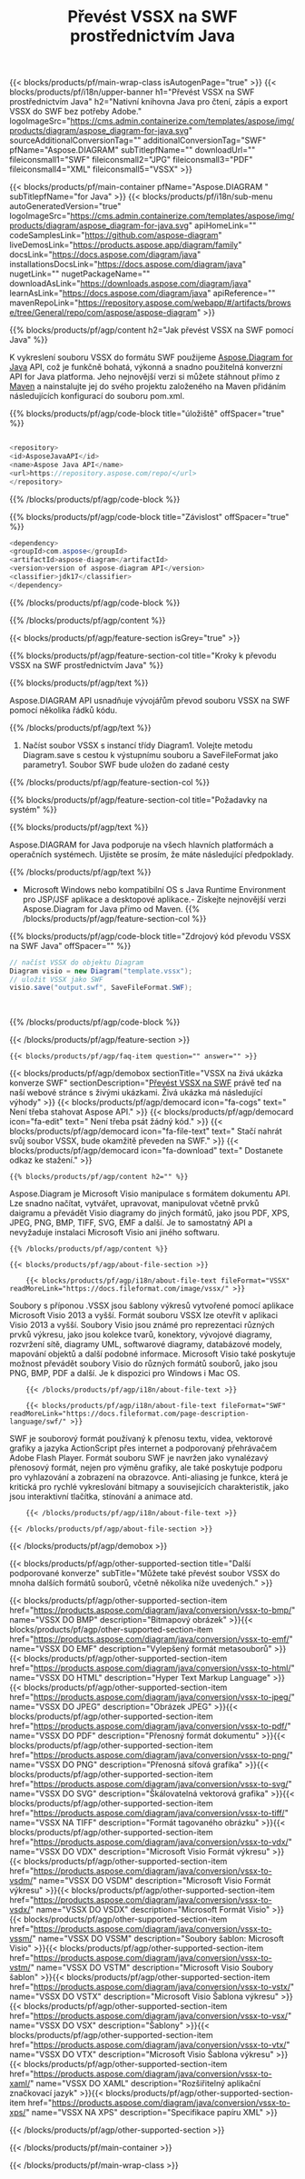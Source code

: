 ﻿---
title: Převést VSSX na SWF prostřednictvím Java 
url: /cs/java/conversion/vssx-to-swf/ 
description: Ukázkový konverzní kód Java pro formát VSSX na soubor SWF. Pomocí tohoto příkladu kódu převeďte VSSX na SWF v jakékoli webové nebo desktopové aplikaci založené na Java.
---
{{< blocks/products/pf/main-wrap-class isAutogenPage="true" >}}
{{< blocks/products/pf/i18n/upper-banner h1="Převést VSSX na SWF prostřednictvím Java" h2="Nativní knihovna Java pro čtení, zápis a export VSSX do SWF bez potřeby Adobe." logoImageSrc="https://cms.admin.containerize.com/templates/aspose/img/products/diagram/aspose_diagram-for-java.svg" sourceAdditionalConversionTag="" additionalConversionTag="SWF" pfName="Aspose.DIAGRAM" subTitlepfName="" downloadUrl="" fileiconsmall1="SWF" fileiconsmall2="JPG" fileiconsmall3="PDF" fileiconsmall4="XML" fileiconsmall5="VSSX" >}}

{{< blocks/products/pf/main-container pfName="Aspose.DIAGRAM " subTitlepfName="for Java" >}}
{{< blocks/products/pf/i18n/sub-menu autoGeneratedVersion="true" logoImageSrc="https://cms.admin.containerize.com/templates/aspose/img/products/diagram/aspose_diagram-for-java.svg" apiHomeLink="" codeSamplesLink="https://github.com/aspose-diagram" liveDemosLink="https://products.aspose.app/diagram/family" docsLink="https://docs.aspose.com/diagram/java" installationsDocsLink="https://docs.aspose.com/diagram/java" nugetLink="" nugetPackageName="" downloadAsLink="https://downloads.aspose.com/diagram/java" learnAsLink="https://docs.aspose.com/diagram/java" apiReference="" mavenRepoLink="https://repository.aspose.com/webapp/#/artifacts/browse/tree/General/repo/com/aspose/aspose-diagram" >}}

{{% blocks/products/pf/agp/content h2="Jak převést VSSX na SWF pomocí Java" %}}

K vykreslení souboru VSSX do formátu SWF použijeme <a href="https://products.aspose.com/diagram/java">Aspose.Diagram for Java</a> API, což je funkčně bohatá, výkonná a snadno použitelná konverzní API for Java platforma. Jeho nejnovější verzi si můžete stáhnout přímo z <a href="https://repository.aspose.com/webapp/#/artifacts/browse/tree/General/repo/com/aspose/aspose-diagram">Maven</a> a nainstalujte jej do svého projektu založeného na Maven přidáním následujících konfigurací do souboru pom.xml.

{{% blocks/products/pf/agp/code-block title="úložiště" offSpacer="true" %}}

```cs

<repository>
<id>AsposeJavaAPI</id>
<name>Aspose Java API</name>
<url>https://repository.aspose.com/repo/</url>
</repository>


```

{{% /blocks/products/pf/agp/code-block %}}

{{% blocks/products/pf/agp/code-block title="Závislost" offSpacer="true" %}}

```cs
<dependency>
<groupId>com.aspose</groupId>
<artifactId>aspose-diagram</artifactId>
<version>version of aspose-diagram API</version>
<classifier>jdk17</classifier>
</dependency>


```

{{% /blocks/products/pf/agp/code-block %}}

{{% /blocks/products/pf/agp/content %}}

{{< blocks/products/pf/agp/feature-section isGrey="true" >}}

{{% blocks/products/pf/agp/feature-section-col title="Kroky k převodu VSSX na SWF prostřednictvím Java" %}}

{{% blocks/products/pf/agp/text %}}

 Aspose.DIAGRAM API usnadňuje vývojářům převod souboru VSSX na SWF pomocí několika řádků kódu.

{{% /blocks/products/pf/agp/text %}}

1. Načíst soubor VSSX s instancí třídy Diagram1. Volejte metodu Diagram.save s cestou k výstupnímu souboru a SaveFileFormat jako parametry1. Soubor SWF bude uložen do zadané cesty


{{% /blocks/products/pf/agp/feature-section-col %}}

{{% blocks/products/pf/agp/feature-section-col title="Požadavky na systém" %}}

{{% blocks/products/pf/agp/text %}}

 Aspose.DIAGRAM for Java podporuje na všech hlavních platformách a operačních systémech. Ujistěte se prosím, že máte následující předpoklady.

{{% /blocks/products/pf/agp/text %}}

- Microsoft Windows nebo kompatibilní OS s Java Runtime Environment pro JSP/JSF aplikace a desktopové aplikace.- Získejte nejnovější verzi Aspose.Diagram for Java přímo od Maven.
{{% /blocks/products/pf/agp/feature-section-col %}}

{{% blocks/products/pf/agp/code-block title="Zdrojový kód převodu VSSX na SWF Java" offSpacer="" %}}

```cs
// načíst VSSX do objektu Diagram 
Diagram visio = new Diagram("template.vssx");
// uložit VSSX jako SWF 
visio.save("output.swf", SaveFileFormat.SWF);   
  
  


```

{{% /blocks/products/pf/agp/code-block %}}

{{< /blocks/products/pf/agp/feature-section >}}

    {{< blocks/products/pf/agp/faq-item question="" answer="" >}}
 

<!-- aboutfile Starts -->

{{< blocks/products/pf/agp/demobox sectionTitle="VSSX na živá ukázka konverze SWF" sectionDescription="[Převést VSSX na SWF](https://products.aspose.app/diagram/conversion/vssx-to-swf) právě teď na naší webové stránce s živými ukázkami. Živá ukázka má následující výhody" >}}
        {{< blocks/products/pf/agp/democard icon="fa-cogs" text=" Není třeba stahovat Aspose API." >}}
        {{< blocks/products/pf/agp/democard icon="fa-edit" text=" Není třeba psát žádný kód." >}}
        {{< blocks/products/pf/agp/democard icon="fa-file-text" text=" Stačí nahrát svůj soubor VSSX, bude okamžitě převeden na SWF." >}}
        {{< blocks/products/pf/agp/democard icon="fa-download" text=" Dostanete odkaz ke stažení." >}}

    {{% blocks/products/pf/agp/content h2="" %}}

Aspose.Diagram je Microsoft Visio manipulace s formátem dokumentu API. Lze snadno načítat, vytvářet, upravovat, manipulovat včetně prvků daigramu a převádět Visio diagramy do jiných formátů, jako jsou PDF, XPS, JPEG, PNG, BMP, TIFF, SVG, EMF a další. Je to samostatný API a nevyžaduje instalaci Microsoft Visio ani jiného softwaru.    



    {{% /blocks/products/pf/agp/content %}}

    {{< blocks/products/pf/agp/about-file-section >}}

        {{< blocks/products/pf/agp/i18n/about-file-text fileFormat="VSSX" readMoreLink="https://docs.fileformat.com/image/vssx/" >}}
Soubory s příponou .VSSX jsou šablony výkresů vytvořené pomocí aplikace Microsoft Visio 2013 a vyšší. Formát souboru VSSX lze otevřít v aplikaci Visio 2013 a vyšší. Soubory Visio jsou známé pro reprezentaci různých prvků výkresu, jako jsou kolekce tvarů, konektory, vývojové diagramy, rozvržení sítě, diagramy UML, softwarové diagramy, databázové modely, mapování objektů a další podobné informace. Microsoft Visio také poskytuje možnost převádět soubory Visio do různých formátů souborů, jako jsou PNG, BMP, PDF a další. Je k dispozici pro Windows i Mac OS.

        {{< /blocks/products/pf/agp/i18n/about-file-text >}}

        {{< blocks/products/pf/agp/i18n/about-file-text fileFormat="SWF" readMoreLink="https://docs.fileformat.com/page-description-language/swf/" >}}
SWF je souborový formát používaný k přenosu textu, videa, vektorové grafiky a jazyka ActionScript přes internet a podporovaný přehrávačem Adobe Flash Player. Formát souboru SWF je navržen jako vynalézavý přenosový formát, nejen pro výměnu grafiky, ale také poskytuje podporu pro vyhlazování a zobrazení na obrazovce. Anti-aliasing je funkce, která je kritická pro rychlé vykreslování bitmapy a souvisejících charakteristik, jako jsou interaktivní tlačítka, stínování a animace atd.

        {{< /blocks/products/pf/agp/i18n/about-file-text >}}

    {{< /blocks/products/pf/agp/about-file-section >}}

{{< /blocks/products/pf/agp/demobox >}}

<!-- aboutfile Ends -->

{{< blocks/products/pf/agp/other-supported-section title="Další podporované konverze" subTitle="Můžete také převést soubor VSSX do mnoha dalších formátů souborů, včetně několika níže uvedených." >}}

{{< blocks/products/pf/agp/other-supported-section-item href="https://products.aspose.com/diagram/java/conversion/vssx-to-bmp/" name="VSSX DO BMP" description="Bitmapový obrázek" >}}{{< blocks/products/pf/agp/other-supported-section-item href="https://products.aspose.com/diagram/java/conversion/vssx-to-emf/" name="VSSX DO EMF" description="Vylepšený formát metasouborů" >}}{{< blocks/products/pf/agp/other-supported-section-item href="https://products.aspose.com/diagram/java/conversion/vssx-to-html/" name="VSSX DO HTML" description="Hyper Text Markup Language" >}}{{< blocks/products/pf/agp/other-supported-section-item href="https://products.aspose.com/diagram/java/conversion/vssx-to-jpeg/" name="VSSX DO JPEG" description="Obrázek JPEG" >}}{{< blocks/products/pf/agp/other-supported-section-item href="https://products.aspose.com/diagram/java/conversion/vssx-to-pdf/" name="VSSX DO PDF" description="Přenosný formát dokumentu" >}}{{< blocks/products/pf/agp/other-supported-section-item href="https://products.aspose.com/diagram/java/conversion/vssx-to-png/" name="VSSX DO PNG" description="Přenosná síťová grafika" >}}{{< blocks/products/pf/agp/other-supported-section-item href="https://products.aspose.com/diagram/java/conversion/vssx-to-svg/" name="VSSX DO SVG" description="Škálovatelná vektorová grafika" >}}{{< blocks/products/pf/agp/other-supported-section-item href="https://products.aspose.com/diagram/java/conversion/vssx-to-tiff/" name="VSSX NA TIFF" description="Formát tagovaného obrázku" >}}{{< blocks/products/pf/agp/other-supported-section-item href="https://products.aspose.com/diagram/java/conversion/vssx-to-vdx/" name="VSSX DO VDX" description="Microsoft Visio Formát výkresu" >}}{{< blocks/products/pf/agp/other-supported-section-item href="https://products.aspose.com/diagram/java/conversion/vssx-to-vsdm/" name="VSSX DO VSDM" description="Microsoft Visio Formát výkresu" >}}{{< blocks/products/pf/agp/other-supported-section-item href="https://products.aspose.com/diagram/java/conversion/vssx-to-vsdx/" name="VSSX DO VSDX" description="Microsoft Formát Visio" >}}{{< blocks/products/pf/agp/other-supported-section-item href="https://products.aspose.com/diagram/java/conversion/vssx-to-vssm/" name="VSSX DO VSSM" description="Soubory šablon: Microsoft Visio" >}}{{< blocks/products/pf/agp/other-supported-section-item href="https://products.aspose.com/diagram/java/conversion/vssx-to-vstm/" name="VSSX DO VSTM" description="Microsoft Visio Soubory šablon" >}}{{< blocks/products/pf/agp/other-supported-section-item href="https://products.aspose.com/diagram/java/conversion/vssx-to-vstx/" name="VSSX DO VSTX" description="Microsoft Visio Šablona výkresu" >}}{{< blocks/products/pf/agp/other-supported-section-item href="https://products.aspose.com/diagram/java/conversion/vssx-to-vsx/" name="VSSX DO VSX" description="Šablony" >}}{{< blocks/products/pf/agp/other-supported-section-item href="https://products.aspose.com/diagram/java/conversion/vssx-to-vtx/" name="VSSX DO VTX" description="Microsoft Visio Šablona výkresu" >}}{{< blocks/products/pf/agp/other-supported-section-item href="https://products.aspose.com/diagram/java/conversion/vssx-to-xaml/" name="VSSX DO XAML" description="Rozšiřitelný aplikační značkovací jazyk" >}}{{< blocks/products/pf/agp/other-supported-section-item href="https://products.aspose.com/diagram/java/conversion/vssx-to-xps/" name="VSSX NA XPS" description="Specifikace papíru XML" >}}

{{< /blocks/products/pf/agp/other-supported-section >}}

{{< /blocks/products/pf/main-container >}}
    
{{< /blocks/products/pf/main-wrap-class >}}